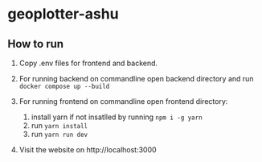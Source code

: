 # geoplotter-ashu

## How to run

1. Copy .env files for frontend and backend.
2. For running backend on commandline open backend directory and run `docker compose up --build`
3. For running frontend on commandline open frontend directory:
    1. install yarn if not insatlled by running `npm i -g yarn`
    2. run `yarn install`
    3. run `yarn run dev`

4. Visit the website on http://localhost:3000

